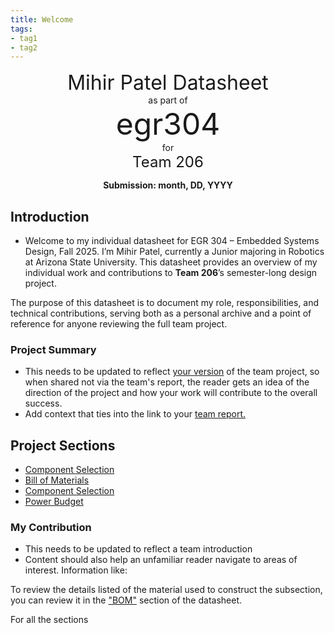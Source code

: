 ```yaml
---
title: Welcome
tags:
- tag1
- tag2
---
```

<center>
<font size= "6">Mihir Patel Datasheet</font><br>
as part of<br>
<font size= "8"> egr304 </font><br>
for<br>
<font size= "5"> Team 206 </font><br>

**Submission: month, DD, YYYY**
</center>

## Introduction

* Welcome to my individual datasheet for EGR 304 – Embedded Systems Design, Fall 2025. I’m Mihir Patel, currently a Junior majoring in Robotics at Arizona State University. This datasheet provides an overview of my individual work and contributions to **Team 206**’s semester-long design project.

The purpose of this datasheet is to document my role, responsibilities, and technical contributions, serving both as a personal archive and a point of reference for anyone reviewing the full team project. 

### Project Summary

* This needs to be updated to reflect <ins>your version</ins> of the team project, so when shared not via the team's report, the reader gets an idea of the direction of the project and how your work will contribute to the overall success.
* Add context that ties into the link to your [team report.](https://embedded-systems-design.github.io/EGR304TeamTemplate/)

## Project Sections
- [Component Selection](02-Component-Selection/Component-Selection.md)
- [Bill of Materials](03-BOM/BOM.md)
- [Component Selection](04-Schematic/schematic.md)
- [Power Budget](05-Power-Budget/Power-Budget.md)

### My Contribution

* This needs to be updated to reflect a team introduction
* Content should also help an unfamiliar reader navigate to areas of interest. Information like:

To review the details listed of the material used to construct the subsection, you can review it in the ["BOM"](https://embedded-systems-design.github.io/EGR304DataSheetTemplate/03-BOM/BOM/) section of the datasheet.

For all the sections
